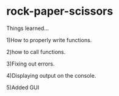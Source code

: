 # rock-paper-scissors
Things learned...

1)How to properly write functions.

2)how to call functions.

3)Fixing out errors.

4)Displaying output on the console.

5)Added GUI
